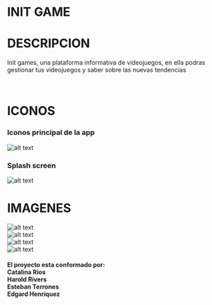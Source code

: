 <h1>INIT GAME</h1>

<h1>DESCRIPCION</h1> 
<p>Init games, una plataforma
informativa de videojuegos, en ella podras
gestionar tus videojuegos y saber sobre las nuevas tendencias
</p>
<br>
<h1>ICONOS</h1>

<h3>Iconos principal de la app</h3>
  
![alt text](https://github.com/lataacido/Juegos-epe2/blob/master/resources/android/icon/drawable-hdpi-icon.png) <br>

<h3>Splash screen</h3>

![alt text](https://github.com/lataacido/Juegos-epe2/blob/master/resources/android/splash/drawable-land-hdpi-screen.png)


<h1>IMAGENES</h1>

![alt text](https://github.com/lataacido/Juegos-epe2/blob/master/src/assets/fondoSC.jpg)<br>
![alt text](https://github.com/lataacido/Juegos-epe2/blob/master/src/assets/samus.png)<br>
![alt text](https://github.com/lataacido/Juegos-epe2/blob/master/src/assets/resident.jpg)<br>
![alt text](https://github.com/lataacido/Juegos-epe2/blob/master/src/assets/zerosuit.jpg)<br>

<h4>El proyecto esta conformado por:
<br>
Catalina Rios<br>
Harold Rivers<br>
Esteban Terrones<br>
Edgard Henriquez</h4>
